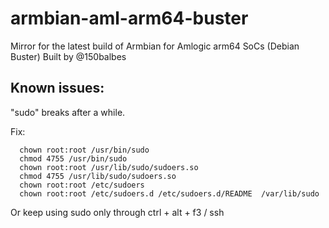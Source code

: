 # armbian-aml-arm64-buster
Mirror for the latest build of Armbian for Amlogic arm64 SoCs (Debian Buster) Built by @150balbes

## Known issues:

"sudo" breaks after a while.

Fix:
```
  chown root:root /usr/bin/sudo 
  chmod 4755 /usr/bin/sudo
  chown root:root /usr/lib/sudo/sudoers.so 
  chmod 4755 /usr/lib/sudo/sudoers.so
  chown root:root /etc/sudoers
  chown root:root /etc/sudoers.d /etc/sudoers.d/README  /var/lib/sudo
```
Or keep using sudo only through ctrl + alt + f3 / ssh
